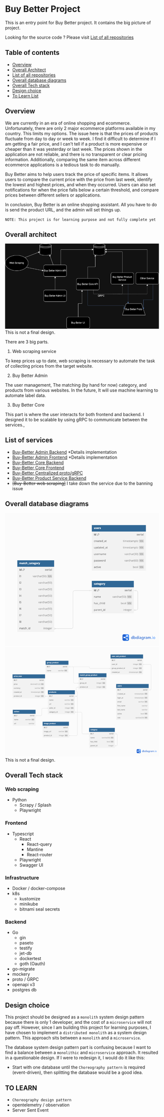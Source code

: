 # Buy Better Project

This is an entry point for Buy Better project. It contains the big picture of project.

Looking for the source code ? Please visit [List of all repositories](#list-of-services)

## Table of contents
- [Overview](#overview)
- [Overall Architect](#overall-architect)
- [List of all repositories](#list-of-services)
- [Overall database diagrams](#overall-database-diagrams)
- [Overall Tech stack](#overall-tech-stack)
- [Design choice](#design-choice)
- [To Learn List](#to-learn)

## Overview
We are currently in an era of online shopping and ecommerce. Unfortunately, there are only 2 major ecommerce platforms 
available in my country. This limits my options. The issue here is that the prices of products fluctuate from day to day 
or week to week. I find it difficult to determine if I am getting a fair price, and I can't tell if a product is more 
expensive or cheaper than it was yesterday or last week. The prices shown in the application are not reliable, 
and there is no transparent or clear pricing information. Additionally, comparing the same item across different 
ecommerce applications is a tedious task to do manually.

Buy Better aims to help users track the price of specific items. It allows users to compare the current price with 
the price from last week, identify the lowest and highest prices, and when they occurred. Users can also set 
notifications for when the price falls below a certain threshold, and compare prices between different sellers or 
applications.

In conclusion, Buy Better is an online shopping assistant. All you have to do is send the product URL, 
and the admin will set things up.

`NOTE: This project is for learning purpose and not fully complete yet`

## Overall architect
![architect](https://github.com/opplieam/buy-better/blob/main/diagram.drawio.png?raw=true)
This is not a final design.

There are 3 big parts.
1. Web scraping service 

To keep prices up to date, web scraping is necessary to automate the task of collecting prices from the target website.

2. Buy Better Admin 

The user management, The matching (by hand for now) category, and products from various websites. In the future, 
It will use machine learning to automate label data.

3. Buy Better Core

This part is where the user interacts for both frontend and backend. I designed it to be scalable by using 
gRPC to communicate between the services.,

## List of services
- [Buy-Better Admin Backend](https://github.com/opplieam/bb-admin-api) *Details implementation
- [Buy-Better Admin Frontend](https://github.com/opplieam/bb-admin-ui) *Details implementation
- [Buy-Better Core Backend](https://github.com/opplieam/bb-core-api)
- [Buy-Better Core Frontend](https://github.com/opplieam/bb-core-ui)
- [Buy-Better Centralized proto/gRPC](https://github.com/opplieam/bb-grpc)
- [Buy-Better Product Service Backend](https://github.com/opplieam/bb-product-server)
- ~~[Buy-Better web scraping]~~ I take down the service due to the banning issue

## Overall database diagrams
![db-admin](https://github.com/opplieam/bb-admin-api/raw/main/Buy-Better-Admin.png?raw=true)
![dbcore](https://github.com/opplieam/bb-core-api/blob/main/Buy-Better-Core.png?raw=true)
This is not a final design.

## Overall Tech stack
### Web scraping
- Python
  * Scrapy / Splash
  * Playwright
### Frontend
- Typescript
  * React
    * React-query
    * Mantine
    * React-router
  * Playwright
  * Swagger UI
### Infrastructure
- Docker / docker-compose
- k8s
  * kustomize
  * minikube
  * bitnami seal secrets
### Backend
- Go
  * gin
  * paseto
  * testify
  * jet-db
  * dockertest
  * goth (Oauth)
- go-migrate
- mockery
- proto / GRPC
- openapi v3 
- postgres db

## Design choice
This project should be designed as a `monolith` system design pattern because there is only 1 developer, 
and the cost of a `microservice` will not pay off. However, since I am building this project for learning purposes, 
I have chosen to implement a `distributed monolith` as a system design pattern. 
This approach sits between a `monolith` and a `microservice`.

The database system design pattern part is confusing because I want to find a balance between a `monolithic` 
and `microservice` approach. It resulted in a questionable design. If I were to redesign it, I would do it like this:

* Start with one database until the `Choreography pattern` is required (event-driven), 
then splitting the database would be a good idea.

## TO LEARN
- `Choreography design pattern`
- opentelemetry / observation
- Server Sent Event